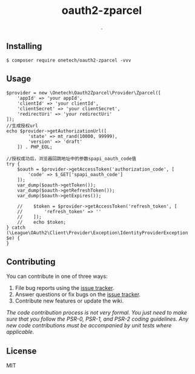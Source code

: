 <h1 align="center"> oauth2-zparcel </h1>

<p align="center"> .</p>


## Installing

```shell
$ composer require onetech/oauth2-zparcel -vvv
```

## Usage

```
$provider = new \Onetech\Oauth2Zparcel\Provider\Zparcel([
    'appId' => 'your appId',
    'clientId' => 'your clientId',
    'clientSecret' => 'your clientSecret',
    'redirectUri' => 'your redirectUri'
]);
//生成授权url
echo $provider->getAuthorizationUrl([
        'state' => mt_rand(10000, 99999),
        'version' => 'draft'
    ]) . PHP_EOL;

//授权成功后，浏览器回跳地址中的参数spapi_oauth_code值
try {
    $oauth = $provider->getAccessToken('authorization_code', [
        'code' => $_GET['spapi_oauth_code']
    ]);
    var_dump($oauth->getToken());
    var_dump($oauth->getRefreshToken());
    var_dump($oauth->getExpires());

    //    $token = $provider->getAccessToken('refresh_token', [
    //        'refresh_token' => ''
    //    ]);
    //    echo $token;
} catch (\League\OAuth2\Client\Provider\Exception\IdentityProviderException $e) {
}
```

## Contributing

You can contribute in one of three ways:

1. File bug reports using the [issue tracker](https://github.com/onetech/oauth2-zparcel/issues).
2. Answer questions or fix bugs on the [issue tracker](https://github.com/onetech/oauth2-zparcel/issues).
3. Contribute new features or update the wiki.

_The code contribution process is not very formal. You just need to make sure that you follow the PSR-0, PSR-1, and PSR-2 coding guidelines. Any new code contributions must be accompanied by unit tests where applicable._

## License

MIT
